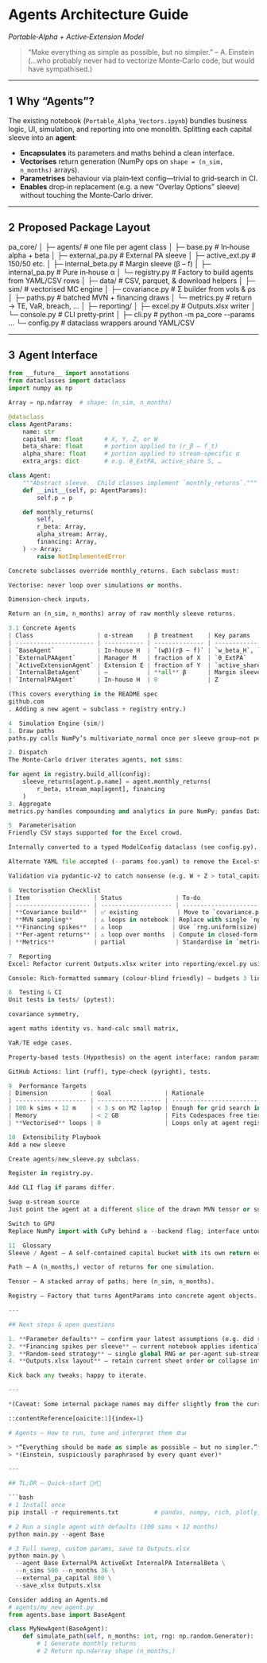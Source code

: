 # Agents Architecture Guide  
*Portable‑Alpha + Active‑Extension Model*

> “Make everything as simple as possible, but no simpler.” – A. Einstein  
> (…who probably never had to vectorize Monte‑Carlo code, but would have sympathised.)

---

## 1  Why “Agents”?

The existing notebook (`Portable_Alpha_Vectors.ipynb`) bundles business logic, UI, simulation, and reporting into one monolith.  Splitting each capital sleeve into an **agent**:

* **Encapsulates** its parameters and maths behind a clean interface.  
* **Vectorises** return generation (NumPy ops on `shape = (n_sim, n_months)` arrays).  
* **Parametrises** behaviour via plain‑text config—trivial to grid‑search in CI.  
* **Enables** drop‑in replacement (e.g. a new “Overlay Options” sleeve) without touching the Monte‑Carlo driver.

---

## 2  Proposed Package Layout

pa_core/
│
├─ agents/ # one file per agent class
│ ├─ base.py # In‑house alpha + beta
│ ├─ external_pa.py # External PA sleeve
│ ├─ active_ext.py # 150/50 etc.
│ ├─ internal_beta.py # Margin sleeve (β – f)
│ ├─ internal_pa.py # Pure in‑house α
│ └─ registry.py # Factory to build agents from YAML/CSV rows
│
├─ data/ # CSV, parquet, & download helpers
│
├─ sim/ # vectorised MC engine
│ ├─ covariance.py # Σ builder from vols & ρs
│ ├─ paths.py # batched MVN + financing draws
│ └─ metrics.py # return → TE, VaR, breach, …
│
├─ reporting/
│ ├─ excel.py # Outputs.xlsx writer
│ └─ console.py # CLI pretty‑print
│
├─ cli.py # python -m pa_core --params …
└─ config.py # dataclass wrappers around YAML/CSV


---

## 3  Agent Interface

```python
from __future__ import annotations
from dataclasses import dataclass
import numpy as np

Array = np.ndarray  # shape: (n_sim, n_months)

@dataclass
class AgentParams:
    name: str
    capital_mm: float      # X, Y, Z, or W
    beta_share: float      # portion applied to (r_β – f_t)
    alpha_share: float     # portion applied to stream‑specific α
    extra_args: dict       # e.g. θ_ExtPA, active_share S, …

class Agent:
    """Abstract sleeve.  Child classes implement `monthly_returns`."""
    def __init__(self, p: AgentParams):
        self.p = p

    def monthly_returns(
        self,
        r_beta: Array,
        alpha_stream: Array,
        financing: Array,
    ) -> Array:
        raise NotImplementedError

Concrete subclasses override monthly_returns. Each subclass must:

Vectorise: never loop over simulations or months.

Dimension‑check inputs.

Return an (n_sim, n_months) array of raw monthly sleeve returns.

3.1 Concrete Agents
| Class                  | α‑stream    | β treatment    | Key params              |
| ---------------------- | ----------- | -------------- | ----------------------- |
| `BaseAgent`            | In‑house H  | `(wβ)(rβ – f)` | `w_beta_H`, `w_alpha_H` |
| `ExternalPAAgent`      | Manager M   | fraction of X  | `θ_ExtPA`               |
| `ActiveExtensionAgent` | Extension E | fraction of Y  | `active_share` (S)      |
| `InternalBetaAgent`    | –           | **all** β      | Margin sleeve (W)       |
| `InternalPAAgent`      | In‑house H  | 0              | Z                       |

(This covers everything in the README spec 
github.com
. Adding a new agent = subclass + registry entry.)

4  Simulation Engine (sim/)
1. Draw paths
paths.py calls NumPy’s multivariate_normal once per sleeve group—not per agent—to create four rank‑3 tensors: r_beta, r_H, r_E, r_M. Financing draw is a separate tensor with spike logic vectorised.

2. Dispatch
The Monte‑Carlo driver iterates agents, not sims:

for agent in registry.build_all(config):
    sleeve_returns[agent.p.name] = agent.monthly_returns(
        r_beta, stream_map[agent], financing
    )
3. Aggregate
metrics.py handles compounding and analytics in pure NumPy; pandas DataFrames are only used at the very end for pretty output.

5  Parameterisation
Friendly CSV stays supported for the Excel crowd.

Internally converted to a typed ModelConfig dataclass (see config.py).

Alternate YAML file accepted (--params foo.yaml) to remove the Excel‑style header limitations.

Validation via pydantic‑v2 to catch nonsense (e.g. W + Z > total_capital).

6  Vectorisation Checklist
| Item                  | Status               | To‑do                                                                    |
| --------------------- | -------------------- | ------------------------------------------------------------------------ |
| **Covariance build**  | ✅ existing           | Move to `covariance.py`; ensure symmetric σ clipping                     |
| **MVN sampling**      | ⚠️ loops in notebook | Replace with single `np.random.default_rng().multivariate_normal()` call |
| **Financing spikes**  | ⚠️ loop              | Use `rng.uniform(size) < p` mask                                         |
| **Per‑agent returns** | ⚠️ loop over months  | Compute in closed‑form array ops                                         |
| **Metrics**           | partial              | Standardise in `metrics.py`                                              |

7  Reporting
Excel: Refactor current Outputs.xlsx writer into reporting/excel.py using openpyxl. Agent list drives worksheet creation, so adding a sleeve auto‑adds a tab.

Console: Rich‑formatted summary (colour‑blind friendly) – budgets 3 lines per sleeve.

8  Testing & CI
Unit tests in tests/ (pytest):

covariance symmetry,

agent maths identity vs. hand‑calc small matrix,

VaR/TE edge cases.

Property‑based tests (Hypothesis) on the agent interface: random params → returns matrix shape & finite values.

GitHub Actions: lint (ruff), type‑check (pyright), tests.

9  Performance Targets
| Dimension            | Goal               | Rationale                    |
| -------------------- | ------------------ | ---------------------------- |
| 100 k sims × 12 m    | < 3 s on M2 laptop | Enough for grid search in CI |
| Memory               | < 2 GB             | Fits Codespaces free tier    |
| **Vectorised** loops | 0                  | Loops only at agent registry |

10  Extensibility Playbook
Add a new sleeve

Create agents/new_sleeve.py subclass.

Register in registry.py.

Add CLI flag if params differ.

Swap α‑stream source
Just point the agent at a different slice of the drawn MVN tensor or supply a callback.

Switch to GPU
Replace NumPy import with CuPy behind a --backend flag; interface untouched.

11  Glossary
Sleeve / Agent – A self‑contained capital bucket with its own return equation.

Path – A (n_months,) vector of returns for one simulation.

Tensor – A stacked array of paths; here (n_sim, n_months).

Registry – Factory that turns AgentParams into concrete agent objects.

---

## Next steps & open questions

1. **Parameter defaults** – confirm your latest assumptions (e.g. did rho_E_M drift to 0.05?).  
2. **Financing spikes per sleeve** – current notebook applies identical spike logic across all sleeves; do you want differentiated parameters for Internal vs. External financing?  
3. **Random‑seed strategy** – single global RNG or per‑agent sub‑streams (could aid reproducibility when sleeves are added/removed).  
4. **Outputs.xlsx layout** – retain current sheet order or collapse into one pivot‑table‑ready sheet?

Kick back any tweaks; happy to iterate.

---

*(Caveat: Some internal package names may differ slightly from the current repo tree—rename to taste.  File/line references in the spec come from the public README and notebook as of 29 Jun 2025.)*

::contentReference[oaicite:1]{index=1}

# Agents – How to run, tune and interpret them ⚙️📊

> *“Everything should be made as simple as possible – but no simpler.”*  
> *(Einstein, suspiciously paraphrased by every quant ever)*

---

## TL;DR – Quick‑start 🏃‍♂️💨

```bash
# 1 Install once
pip install -r requirements.txt          # pandas, numpy, rich, plotly, etc.

# 2 Run a single agent with defaults (100 sims × 12 months)
python main.py --agent Base

# 3 Full sweep, custom params, save to Outputs.xlsx
python main.py \
  --agent Base ExternalPA ActiveExt InternalPA InternalBeta \
  --n_sims 500 --n_months 36 \
  --external_pa_capital 800 \
  --save_xlsx Outputs.xlsx

Consider adding an Agents.md
# agents/my_new_agent.py
from agents.base import BaseAgent

class MyNewAgent(BaseAgent):
    def simulate_path(self, n_months: int, rng: np.random.Generator):
        # 1 Generate monthly returns
        # 2 Return np.ndarray shape (n_months,)

